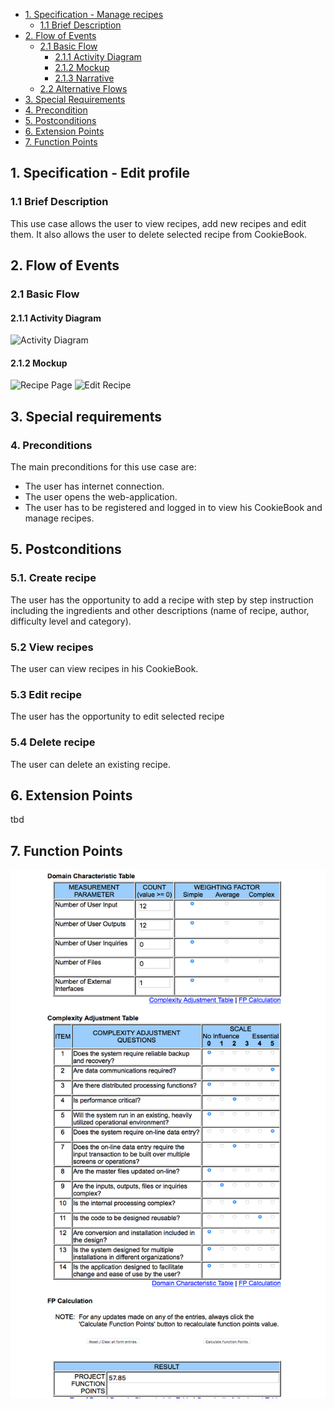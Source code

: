 - [1. Specification - Manage recipes](#1-specification-manage-recipes)
    - [1.1 Brief Description](#11-brief-description)
- [2. Flow of Events](#2-flow-of-events)
    - [2.1 Basic Flow](#21-basic-flow)
        - [2.1.1 Activity Diagram](#211-activity-diagram)
        - [2.1.2 Mockup](#212-mockup)
        - [2.1.3 Narrative](#213-narrative)
    - [2.2 Alternative Flows](#21-alternative-flows)
- [3. Special Requirements](#3-special-requirements)
- [4. Precondition](#4-preconditions)  
- [5. Postconditions](#5-postconditions)
- [6. Extension Points](#6-extension-points)
- [7. Function Points](#7-function-points)

## 1. Specification - Edit profile
### 1.1 Brief Description
This use case allows the user to view recipes, add new recipes and edit them. It also allows the user to delete selected recipe from CookieBook.
## 2. Flow of Events
### 2.1 Basic Flow
#### 2.1.1 Activity Diagram
![Activity Diagram](https://github.com/zhibekbastian/CookieBook/blob/master/docs/UC/images/UCD_ManageRecipe.JPG)
#### 2.1.2 Mockup
![Recipe Page](https://github.com/zhibekbastian/CookieBook/blob/master/docs/UC/images/Recipepage.JPG)
![Edit Recipe](https://github.com/zhibekbastian/CookieBook/blob/master/docs/UC/images/Recipepage_Edit_NewRecipe.JPG)

## 3. Special requirements
### 4. Preconditions
The main preconditions for this use case are:
- The user has internet connection.
- The user opens the web-application.
- The user has to be registered and logged in to view his CookieBook and manage recipes.

## 5. Postconditions
### 5.1. Create recipe
The user has the opportunity to add a recipe with step by step instruction including the ingredients and other descriptions (name of recipe, author, difficulty level and category).
### 5.2 View recipes
The user can view recipes in his CookieBook.
### 5.3 Edit recipe
The user has the opportunity to edit selected recipe
### 5.4 Delete recipe
The user can delete an existing recipe.
## 6. Extension Points
tbd
## 7. Function Points
![Function Points](images/UC_managerecipe_fp.PNG)
